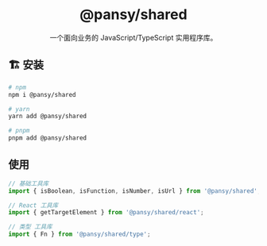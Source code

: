<h1 align="center">@pansy/shared</h1>

<div align="center">
一个面向业务的 JavaScript/TypeScript 实用程序库。
</div>

## 🏗 安装

```sh
# npm
npm i @pansy/shared

# yarn
yarn add @pansy/shared

# pnpm
pnpm add @pansy/shared
```

## 使用

```ts
// 基础工具库
import { isBoolean, isFunction, isNumber, isUrl } from '@pansy/shared';

// React 工具库
import { getTargetElement } from '@pansy/shared/react';

// 类型 工具库
import { Fn } from '@pansy/shared/type';
```
